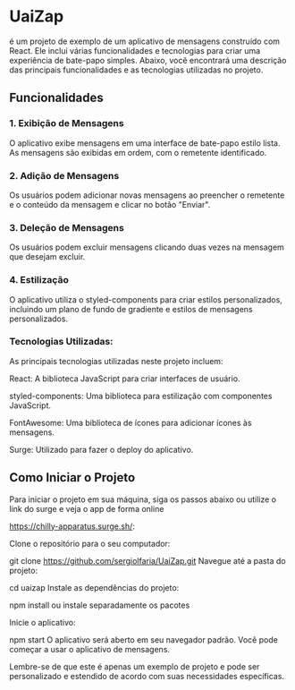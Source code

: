 # UaiZap
 é um projeto de exemplo de um aplicativo de mensagens construído com React. Ele inclui várias funcionalidades e tecnologias para criar uma experiência de bate-papo simples. Abaixo, você encontrará uma descrição das principais funcionalidades e as tecnologias utilizadas no projeto.

## **Funcionalidades**
### **1. Exibição de Mensagens**
O aplicativo exibe mensagens em uma interface de bate-papo estilo lista. As mensagens são exibidas em ordem, com o remetente identificado.

### **2. Adição de Mensagens**
Os usuários podem adicionar novas mensagens ao preencher o remetente e o conteúdo da mensagem e clicar no botão "Enviar".

### **3. Deleção de Mensagens**
Os usuários podem excluir mensagens clicando duas vezes na mensagem que desejam excluir.

### **4. Estilização**
O aplicativo utiliza o styled-components para criar estilos personalizados, incluindo um plano de fundo de gradiente e estilos de mensagens personalizados.

### **Tecnologias Utilizadas:**
As principais tecnologias utilizadas neste projeto incluem:

React: A biblioteca JavaScript para criar interfaces de usuário.

styled-components: Uma biblioteca para estilização com componentes JavaScript.

FontAwesome: Uma biblioteca de ícones para adicionar ícones às mensagens.

Surge: Utilizado para fazer o deploy do aplicativo.

## **Como Iniciar o Projeto**

Para iniciar o projeto em sua máquina, siga os passos abaixo ou utilize o link do surge e veja o app de forma online 

https://chilly-apparatus.surge.sh/:

Clone o repositório para o seu computador:

git clone https://github.com/sergiolfaria/UaiZap.git
Navegue até a pasta do projeto:

cd uaizap
Instale as dependências do projeto:

npm install ou instale separadamente os pacotes 

Inicie o aplicativo:

npm start
O aplicativo será aberto em seu navegador padrão. Você pode começar a usar o aplicativo de mensagens.

Lembre-se de que este é apenas um exemplo de projeto e pode ser personalizado e estendido de acordo com suas necessidades específicas.
